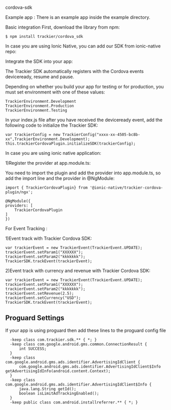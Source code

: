 cordova-sdk

Example app :  There is an example app inside the example directory.

Basic integration First, download the library from npm:

    $ npm install trackier/cordova_sdk

In case you are using Ionic Native, you can add our SDK from ionic-native repo:

Integrate the SDK into your app:

The Trackier SDK automatically registers with the Cordova events deviceready, resume and pause.

Depending on whether you build your app for testing or for production, you must set environment with one of these values:

    TrackierEnvironment.Development
    TrackierEnvironment.Production
    TrackierEnvironment.Testing

In your index.js file after you have received the deviceready event, add the following code to initialize the Trackier SDK:

    var trackierConfig = new TrackierConfig("xxxx-xx-4505-bc8b-xx",TrackierEnvironment.Development);
    this.trackierCordovaPlugin.initializeSDK(trackierConfig);


In case you are using ionic native application:

1)Register the provider at app.module.ts:

 You need to import the plugin and add the provider into app.module.ts, so add the import line and the provider in @NgModule:

    import { TrackierCordovaPlugin} from '@ionic-native/trackier-cordova-plugin/ngx';

    @NgModule({
    providers: [
        TrackierCordovaPlugin
    ]
    })


For Event Tracking :

1)Event track with Trackier Cordova SDK:

    var trackierEvent = new TrackierEvent(TrackierEvent.UPDATE);
    trackierEvent.setParam1("XXXXXX");
    trackierEvent.setParam2("kkkkkkk");
    TrackierSDK.trackEvent(trackierEvent);


2)Event track with currency and revenue with Trackier Cordova SDK:

    var trackierEvent = new TrackierEvent(TrackierEvent.UPDATE);
    trackierEvent.setParam1("XXXXXX");
    trackierEvent.setParam2("kkkkkkk");
    trackierEvent.setRevenue(2.5);
    trackierEvent.setCurrency("USD");
    TrackierSDK.trackEvent(trackierEvent);
    
    
## <a id="qs-progaurd-trackier-sdk"></a>Proguard Settings 

If your app is using proguard then add these lines to the proguard config file 

``` 
  -keep class com.trackier.sdk.** { *; }
  -keep class com.google.android.gms.common.ConnectionResult {
      int SUCCESS;
  }
  -keep class com.google.android.gms.ads.identifier.AdvertisingIdClient {
      com.google.android.gms.ads.identifier.AdvertisingIdClient$Info getAdvertisingIdInfo(android.content.Context);
  }
  -keep class com.google.android.gms.ads.identifier.AdvertisingIdClient$Info {
      java.lang.String getId();
      boolean isLimitAdTrackingEnabled();
  }
  -keep public class com.android.installreferrer.** { *; }
```

    
